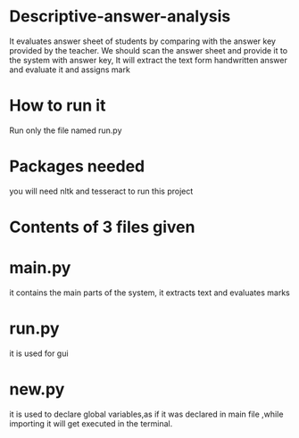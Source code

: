 # Descriptive-answer-analysis
It evaluates answer sheet of students by comparing with the answer key provided by the teacher.
We should scan the answer sheet and provide it to the system with answer key,
It will extract the text form handwritten answer and evaluate it and assigns mark
# How to run it
Run only the file named run.py
# Packages needed
you will need nltk and tesseract to run this project
# Contents of 3 files given
  # main.py
  it contains the main parts of the system, it extracts text and evaluates marks
  # run.py
  it is used for gui
  # new.py
  it is used to declare global variables,as if it was declared in main file ,while importing it will get executed in the terminal.
  
